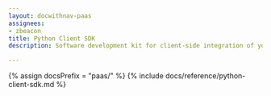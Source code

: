 ```yaml
---
layout: docwithnav-paas
assignees:
- zbeacon
title: Python Client SDK
description: Software development kit for client-side integration of your Python projects 

---
```


{% assign docsPrefix = "paas/" %}
{% include docs/reference/python-client-sdk.md %}
